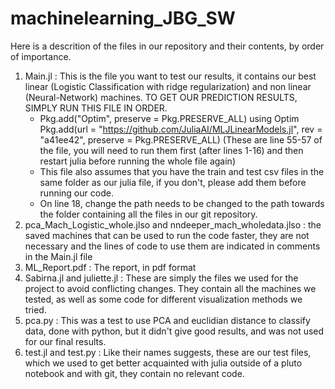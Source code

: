 # machinelearning_JBG_SW
Here is a descrition of the files in our repository and their contents, by order of importance.
1. Main.jl : This is the file you want to test our results, it contains our best linear (Logistic Classification with ridge regularization) and non linear (Neural-Network) machines. TO GET OUR PREDICTION RESULTS, SIMPLY RUN THIS FILE IN ORDER.
    - Pkg.add("Optim", preserve = Pkg.PRESERVE_ALL)
      using Optim
      Pkg.add(url = "https://github.com/JuliaAI/MLJLinearModels.jl", rev = "a41ee42", preserve = Pkg.PRESERVE_ALL)
      (These are line 55-57 of the file, you will need to run them first (after lines 1-16) and then restart julia before running the whole file again)
    - This file also assumes that you have the train and test csv files in the same folder as our julia file, if you don't, please add them before running our code.
    - On line 18, change the path needs to be changed to the path towards the folder containing all the files in our git repository.
2. pca_Mach_Logistic_whole.jlso and nndeeper_mach_wholedata.jlso : the saved machines that can be used to run the code faster, they are not necessary and the lines of code to use them are indicated in comments in the Main.jl file
3. ML_Report.pdf : The report, in pdf format
4. Sabirna.jl and juliette.jl : These are simply the files we used for the project to avoid conflicting changes. They contain all the machines we tested, as well as some code for different visualization methods we tried.
5. pca.py : This was a test to use PCA and euclidian distance to classify data, done with python, but it didn't give good results, and was not used for our final results. 
6. test.jl and test.py : Like their names suggests, these are our test files, which we used to get better acquainted with julia outside of a pluto notebook and with git, they contain no relevant code. 
